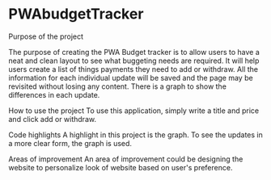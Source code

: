 # PWAbudgetTracker

Purpose of the project

The purpose of creating the PWA Budget tracker is to allow users to have a neat and clean layout to see what buggeting needs are required. It will help users create a list of things payments they need to add or withdraw. All the information for each individual update will be saved and the page may be revisited without losing any content. There is a graph to show the differences in each update.

How to use the project
To use this application, simply write a title and price and click add or withdraw.

Code highlights
A highlight in this project is the graph. To see the updates in a more clear form, the graph is used.

Areas of improvement
An area of improvement could be designing the website to personalize look of website based on user's preference.
